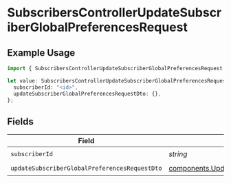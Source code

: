 # SubscribersControllerUpdateSubscriberGlobalPreferencesRequest

## Example Usage

```typescript
import { SubscribersControllerUpdateSubscriberGlobalPreferencesRequest } from "@novu/api/models/operations";

let value: SubscribersControllerUpdateSubscriberGlobalPreferencesRequest = {
  subscriberId: "<id>",
  updateSubscriberGlobalPreferencesRequestDto: {},
};
```

## Fields

| Field                                                                                                                            | Type                                                                                                                             | Required                                                                                                                         | Description                                                                                                                      |
| -------------------------------------------------------------------------------------------------------------------------------- | -------------------------------------------------------------------------------------------------------------------------------- | -------------------------------------------------------------------------------------------------------------------------------- | -------------------------------------------------------------------------------------------------------------------------------- |
| `subscriberId`                                                                                                                   | *string*                                                                                                                         | :heavy_check_mark:                                                                                                               | N/A                                                                                                                              |
| `updateSubscriberGlobalPreferencesRequestDto`                                                                                    | [components.UpdateSubscriberGlobalPreferencesRequestDto](../../models/components/updatesubscriberglobalpreferencesrequestdto.md) | :heavy_check_mark:                                                                                                               | N/A                                                                                                                              |